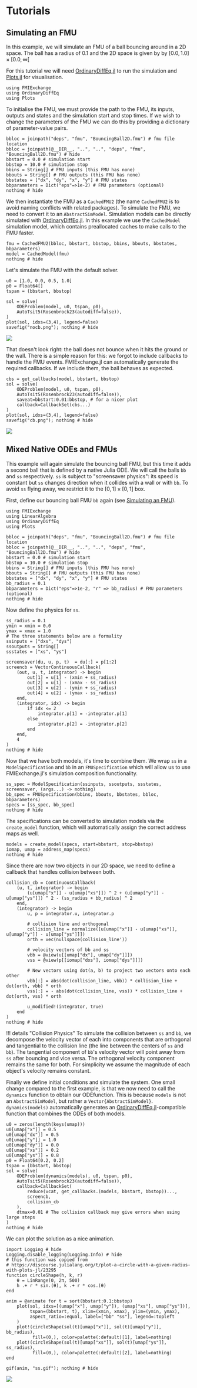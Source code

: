 # Tutorials
## Simulating an FMU
In this example, we will simulate an FMU of a ball bouncing around in a 2D space.
The ball has a radius of 0.1 and the 2D space is given by by $[0.0, 1.0] \times [0.0, \infty[$

For this tutorial we will need [OrdinaryDiffEq.jl](https://docs.sciml.ai/OrdinaryDiffEq/stable/) to run the simulation and [Plots.jl](https://docs.juliaplots.org/stable/) for visualisation.
```@example bb
using FMIExchange
using OrdinaryDiffEq
using Plots
```

To initialise the FMU, we must provide the path to the FMU, its inputs, outputs and states and the simulation start and stop times.
If we wish to change the parameters of the FMU we can do this by providing a dictionary of parameter-value pairs.
```@example bb
bbloc = joinpath("deps", "fmu", "BouncingBall2D.fmu") # fmu file location
bbloc = joinpath(@__DIR__, "..", "..", "deps", "fmu", "BouncingBall2D.fmu") # hide
bbstart = 0.0 # simulation start
bbstop = 10.0 # simulation stop
bbins = String[] # FMU inputs (this FMU has none)
bbouts = String[] # FMU outputs (this FMU has none)
bbstates = ["dx", "dy", "x", "y"] # FMU states
bbparameters = Dict("eps"=>1e-2) # FMU parameters (optional)
nothing # hide
```

We then instantiate the FMU as a `CachedFMU2` (the name `CachedFMU2` is to avoid naming conflicts with related packages).
To simulate the FMU, we need to convert it to an `AbstractSimModel`.
Simulation models can be directly simulated with [OrdinaryDiffEq.jl](https://docs.sciml.ai/OrdinaryDiffEq/stable/).
In this example we use the `CachedModel` simulation model, which contains preallocated caches to make calls to the FMU faster.
```@example bb
fmu = CachedFMU2(bbloc, bbstart, bbstop, bbins, bbouts, bbstates, bbparameters)
model = CachedModel(fmu)
nothing # hide
```

Let's simulate the FMU with the default solver.
```@example bb
u0 = [1.0, 0.0, 0.5, 1.0]
p0 = Float64[]
tspan = (bbstart, bbstop)

sol = solve(
    ODEProblem(model, u0, tspan, p0),
    AutoTsit5(Rosenbrock23(autodiff=false)),
)
plot(sol, idxs=(3,4), legend=false)
savefig("nocb.png"); nothing # hide
```
![](nocb.png)

That doesn't look right: the ball does not bounce when it hits the ground or the wall.
There is a simple reason for this: we forgot to include callbacks to handle the FMU events.
FMIExchange.jl can automatically generate the required callbacks.
If we include them, the ball behaves as expected.
```@example bb
cbs = get_callbacks(model, bbstart, bbstop)
sol = solve(
    ODEProblem(model, u0, tspan, p0),
    AutoTsit5(Rosenbrock23(autodiff=false)),
    saveat=bbstart:0.01:bbstop, # for a nicer plot
    callback=CallbackSet(cbs...)
)
plot(sol, idxs=(3,4), legend=false)
savefig("cb.png"); nothing # hide
```
![](cb.png)

## Mixed Native ODEs and FMUs
This example will again simulate the bouncing ball FMU, but this time it adds a second ball that is defined by a native Julia ODE. 
We will call the balls `bb` and `ss` respectively.
`ss` is subject to "screensaver physics": its speed is constant but `ss` changes direction when it collides with a wall or with `bb`.
To avoid `ss` flying away, we restrict it to the $[0, 1] \times [0, 1]$ box.

First, define our bouncing ball FMU `bb` again (see [Simulating an FMU](@ref)).
```@example ss
using FMIExchange
using LinearAlgebra
using OrdinaryDiffEq
using Plots

bbloc = joinpath("deps", "fmu", "BouncingBall2D.fmu") # fmu file location
bbloc = joinpath(@__DIR__, "..", "..", "deps", "fmu", "BouncingBall2D.fmu") # hide
bbstart = 0.0 # simulation start
bbstop = 10.0 # simulation stop
bbins = String[] # FMU inputs (this FMU has none)
bbouts = String[] # FMU outputs (this FMU has none)
bbstates = ["dx", "dy", "x", "y"] # FMU states
bb_radius = 0.1
bbparameters = Dict("eps"=>1e-2, "r" => bb_radius) # FMU parameters (optional)
nothing # hide
```

Now define the physics for `ss`.
```@example ss
ss_radius = 0.1
ymin = xmin = 0.0
ymax = xmax = 1.0
# The three statements below are a formality
ssinputs = ["dxs", "dys"]
ssoutputs = String[]
ssstates = ["xs", "ys"]

screensaver(du, u, p, t)  = du[:] = p[1:2]
screencb = VectorContinuousCallback(
    (out, u, t, integrator) -> begin
        out[1] = u[1] - (xmin + ss_radius)
        out[2] = u[1] - (xmax - ss_radius)
        out[3] = u[2] - (ymin + ss_radius)
        out[4] = u[2] - (ymax - ss_radius)
    end,
    (integrator, idx) -> begin
        if idx <= 2
            integrator.p[1] = -integrator.p[1]
        else
            integrator.p[2] = -integrator.p[2]
        end
    end,
    4
)
nothing # hide
```

Now that we have both models, it's time to combine them.
We wrap `ss` in a `ModelSpecification` and `bb` in an `FMUSpecification` which will allow us to use FMIExchange.jl's simulation composition functionality.
```@example ss
ss_spec = ModelSpecification(ssinputs, ssoutputs, ssstates, screensaver, (args...) -> nothing)
bb_spec = FMUSpecification(bbins, bbouts, bbstates, bbloc, bbparameters)
specs = [ss_spec, bb_spec]
nothing # hide
```

The specifications can be converted to simulation models via the `create_model` function, which will automatically assign the correct address maps as well.
```@example ss
models = create_model(specs, start=bbstart, stop=bbstop)
iomap, umap = address_map(specs)
nothing # hide
```

Since there are now two objects in our 2D space, we need to define a callback that handles collision between both.
```@example ss
collision_cb = ContinuousCallback(
    (u, t, integrator) -> begin
        (u[umap["x"]] - u[umap["xs"]]) ^ 2 + (u[umap["y"]] - u[umap["ys"]]) ^ 2 - (ss_radius + bb_radius) ^ 2
    end,
    (integrator) -> begin
        u, p = integrator.u, integrator.p

        # collision line and orthogonal
        collision_line = normalize([u[umap["x"]] - u[umap["xs"]], u[umap["y"]] - u[umap["ys"]]])
        orth = vec(nullspace(collision_line')) 

        # velocity vectors of bb and ss
        vbb = @view(u[[umap["dx"], umap["dy"]]])
        vss = @view(p[[iomap["dxs"], iomap["dys"]]])

        # New vectors using dot(a, b) to project two vectors onto each other
        vbb[:] = abs(dot(collision_line, vbb)) * collision_line + dot(orth, vbb) * orth
        vss[:] = - abs(dot(collision_line, vss)) * collision_line + dot(orth, vss) * orth

        u_modified!(integrator, true)
    end
) 
nothing # hide
```
!!! details "Collision Physics"
    To simulate the collision between `ss` and `bb`, we decompose the velocity vector of each into components that are orthogonal and tangential to the collision line (the line between the centers of `ss` and `bb`). 
    The tangential component of `bb`'s velocity vector will point away from `ss` after bouncing and vice versa.
    The orthogonal velocity component remains the same for both. 
    For simplicity we assume the magnitude of each object's velocity remains constant.

Finally we define initial conditions and simulate the system.
One small change compared to the first example, is that we now need to call the `dynamics` function to obtain our ODEfunction.
This is because `models` is not an `AbstractSimModel`, but rather a `Vector{AbstractSimModel}`.
`dynamics(models)` automatically generates an [OrdinaryDiffEq.jl](https://docs.sciml.ai/OrdinaryDiffEq/stable/)-compatible function that combines the ODEs of both models.
```@example ss
u0 = zeros(length(keys(umap)))
u0[umap["x"]] = 0.5
u0[umap["dx"]] = 0.5
u0[umap["y"]] = 1.0
u0[umap["dy"]] = 0.0
u0[umap["xs"]] = 0.2
u0[umap["ys"]] = 0.8
p0 = Float64[0.2, 0.2]
tspan = (bbstart, bbstop)
sol = solve(
    ODEProblem(dynamics(models), u0, tspan, p0),
    AutoTsit5(Rosenbrock23(autodiff=false)),
    callback=CallbackSet(
        reduce(vcat, get_callbacks.(models, bbstart, bbstop))...,
        screencb,
        collision_cb
    ),
    dtmax=0.01 # The collision callback may give errors when using large steps
) 
nothing # hide
```

We can plot the solution as a nice animation.
```@example ss
import Logging # hide
Logging.disable_logging(Logging.Info) # hide
# this function was copied from
# https://discourse.julialang.org/t/plot-a-circle-with-a-given-radius-with-plots-jl/23295
function circleShape(h, k, r)
    θ = LinRange(0, 2π, 500)
    h .+ r * sin.(θ), k .+ r * cos.(θ)
end

anim = @animate for t = sort(bbstart:0.1:bbstop)
    plot(sol, idxs=[(umap["x"], umap["y"]), (umap["xs"], umap["ys"])],
         tspan=(bbstart, t), xlim=(xmin, xmax), ylim=(ymin, ymax),
         aspect_ratio=:equal, label=["bb" "ss"], legend=:topleft
    )
    plot!(circleShape(sol(t)[umap["x"]], sol(t)[umap["y"]], bb_radius),
          fill=(0,), color=palette(:default)[1], label=nothing)
    plot!(circleShape(sol(t)[umap["xs"]], sol(t)[umap["ys"]], ss_radius),
          fill=(0,), color=palette(:default)[2], label=nothing)
end

gif(anim, "ss.gif"); nothing # hide
```
![](ss.gif)
